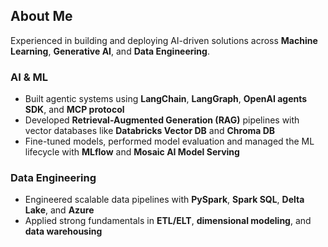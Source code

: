 ## About Me

Experienced in building and deploying AI-driven solutions across **Machine Learning**, **Generative AI**, and **Data Engineering**.

### AI & ML
- Built agentic systems using **LangChain**, **LangGraph**, **OpenAI agents SDK**, and **MCP protocol**
- Developed **Retrieval-Augmented Generation (RAG)** pipelines with vector databases like **Databricks Vector DB** and **Chroma DB**
- Fine-tuned models, performed model evaluation and managed the ML lifecycle with **MLflow** and **Mosaic AI Model Serving**

### Data Engineering
- Engineered scalable data pipelines with **PySpark**, **Spark SQL**, **Delta Lake**, and **Azure**
- Applied strong fundamentals in **ETL/ELT**, **dimensional modeling**, and **data warehousing**

<!---
KaushalVachhani/KaushalVachhani is a ✨ special ✨ repository because its `README.md` (this file) appears on your GitHub profile.
You can click the Preview link to take a look at your changes.
--->
